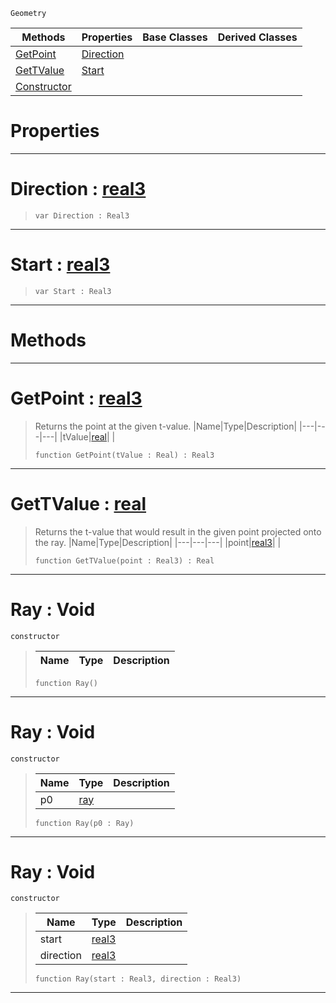  `Geometry`

|Methods|Properties|Base Classes|Derived Classes|
|---|---|---|---|
|[ GetPoint](https://github.com/ZilchEngine/ZilchDocs/blob/master/code_reference/class_reference/ray.markdown#getpoint-zero-engine-doc)|[ Direction](https://github.com/ZilchEngine/ZilchDocs/blob/master/code_reference/class_reference/ray.markdown#direction-zero-engine-do)| | |
|[ GetTValue](https://github.com/ZilchEngine/ZilchDocs/blob/master/code_reference/class_reference/ray.markdown#gettvalue-zero-engine-do)|[ Start](https://github.com/ZilchEngine/ZilchDocs/blob/master/code_reference/class_reference/ray.markdown#start-zero-engine-docume)| | |
|[ Constructor](https://github.com/ZilchEngine/ZilchDocs/blob/master/code_reference/class_reference/ray.markdown#ray-void)| | | |


 #  Properties


---  
 #  Direction : [real3](https://github.com/ZilchEngine/ZilchDocs/blob/master/code_reference/nada_base_types/real3.markdown)

> 
> ``` lang=cpp, name=Nada
> var Direction : Real3


---  
 #  Start : [real3](https://github.com/ZilchEngine/ZilchDocs/blob/master/code_reference/nada_base_types/real3.markdown)

> 
> ``` lang=cpp, name=Nada
> var Start : Real3


---  
 #  Methods


---  
 #  GetPoint : [real3](https://github.com/ZilchEngine/ZilchDocs/blob/master/code_reference/nada_base_types/real3.markdown)

> Returns the point at the given t-value.
> |Name|Type|Description|
> |---|---|---|
> |tValue|[real](https://github.com/ZilchEngine/ZilchDocs/blob/master/code_reference/nada_base_types/real.markdown)| |
> ``` lang=cpp, name=Nada
> function GetPoint(tValue : Real) : Real3
> ``` 


---  
 #  GetTValue : [real](https://github.com/ZilchEngine/ZilchDocs/blob/master/code_reference/nada_base_types/real.markdown)

> Returns the t-value that would result in the given point projected onto the ray.
> |Name|Type|Description|
> |---|---|---|
> |point|[real3](https://github.com/ZilchEngine/ZilchDocs/blob/master/code_reference/nada_base_types/real3.markdown)| |
> ``` lang=cpp, name=Nada
> function GetTValue(point : Real3) : Real
> ``` 


---  
 #  Ray : Void

 `constructor`

> 
> |Name|Type|Description|
> |---|---|---|
> ``` lang=cpp, name=Nada
> function Ray()
> ``` 


---  
 #  Ray : Void

 `constructor`

> 
> |Name|Type|Description|
> |---|---|---|
> |p0|[ray](https://github.com/ZilchEngine/ZilchDocs/blob/master/code_reference/class_reference/ray.markdown)| |
> ``` lang=cpp, name=Nada
> function Ray(p0 : Ray)
> ``` 


---  
 #  Ray : Void

 `constructor`

> 
> |Name|Type|Description|
> |---|---|---|
> |start|[real3](https://github.com/ZilchEngine/ZilchDocs/blob/master/code_reference/nada_base_types/real3.markdown)| |
> |direction|[real3](https://github.com/ZilchEngine/ZilchDocs/blob/master/code_reference/nada_base_types/real3.markdown)| |
> ``` lang=cpp, name=Nada
> function Ray(start : Real3, direction : Real3)
> ``` 


---  
 

 